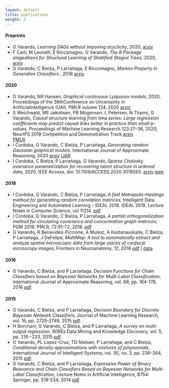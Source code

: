 ```yaml
---
layout: default
title: publications
weight: 2
---
```

#### Preprints 

- G Varando, 
  *Learning DAGs without imposing acyclicity*, 2020,
  [arxiv](https://arxiv.org/abs/2006.03005)
- F Carli, M Leonelli, E Riccomagno, G Varando, 
  *The R Package stagedtrees for Structural Learning of Stratified Staged Trees*, 
  2020, [arxiv](https://arxiv.org/abs/2004.06459)
- G Varando, C Bielza, P Larrañaga, E Riccomagno, 
   *Markov Property in Generative Classifiers* ,
    2018 [arxiv](https://arxiv.org/abs/1811.04759) 

#### 2020

- G Varando, NR Hansen, 
  *Graphical continuous Lyapunov models*, 2020,
  Proceedings of the 36thConference on Uncertainty in ArtificialIntelligence (UAI), 
  PMLR volume 124, 2020
  [arxiv](https://arxiv.org/abs/2005.10483)
- S Weichwald, ME Jakobsen, PB Mogensen, L Petersen, N Thams, G Varando,
  *Causal structure learning from time series: Large regression 
   coefficients may predict causal links better in practice 
   than small p-values*, Proceedings of Machine Learning Research 123:27–36, 2020,
   NeurIPS 2019 Competition and Demonstration Track 
   [arxiv](https://arxiv.org/abs/2002.09573)   
   [PMLR](http://proceedings.mlr.press/v123/weichwald20a.html)
- I Cordoba, G Varando, C Bielza, P Larrañaga, 
  *Generating random Gaussian graphical models*, 
   International Journal of Approximate Reasoning, 2020
   [arxiv](https://arxiv.org/abs/1909.01062)
   [IJAR](https://www.sciencedirect.com/science/article/abs/pii/S0888613X20302048)
- I Cordoba, C Bielza, P Larrañaga, G Varando, 
  *Sparse Cholesky ovariance parametrization for 
   recovering latent structure in ordered data*, 2020,
   IEEE Access, doi: 10.1109/ACCESS.2020.3018593. 
   [arxiv](https://arxiv.org/abs/2006.01448)
   [ieee](https://ieeexplore.ieee.org/document/9173666)


#### 2018

- I Cordoba, G Varando, C Bielza, P Larrañaga, *A fast
  Metropolis-Hastings method for generating random correlation matrices*,
  Intelligent Data Engineering and Automated Learning – 
IDEAL 2018. IDEAL 2018. Lecture Notes in Computer Science, vol 11314.
[pdf](https://arxiv.org/pdf/1809.00351.pdf)
- I Cordoba, G Varando, C Bielza, P Larrañaga, *A partial
  orthogonalization method for simulating covariance and concentration graph
  matrices*, PGM 2018: PMLR, 72:61-72, 2018.
  [pdf](http://proceedings.mlr.press/v72/cordoba18a/cordoba18a.pdf)
- G Varando, R Benavides-Piccione, A Muñoz, A Kastanauskaite, C Bielza, 
  P Larrañaga, J DeFelipe, 
  *MultiMap: A tool to automatically extract and analyze spatial microscopic data 
  from large stacks of confocal microscopy images*, 
  Frontiers in Neuroanatomy, 12, 2018 
  [pdf](https://www.frontiersin.org/articles/10.3389/fnana.2018.00037/pdf) | 
  [data](https://data.broadinstitute.org/bbbc/BBBC044/). 

####  2016 

- G Varando, C Bielza, and P Larrañaga, *Decision Functions for Chain Classifiers based on Bayesian Networks for Multi-Label Classification*, International Journal of Approximate Reasoning, vol. 68, pp. 164-178, 2016 
[pdf](https://www.sciencedirect.com/science/article/pii/S0888613X15000900). 


#### 2015

- G Varando, C Bielza, and P Larrañaga, *Decision Boundary for Discrete Bayesian Network Classifiers*, Journal of Machine Learning Research, vol. 16, pp. 2725-2749, 2015  [pdf](http://jmlr.csail.mit.edu/papers/volume16/varando15a/varando15a.pdf).
- H Borchani, G Varando, C Bielza, and P Larrañaga, *A survey on multi-output regression*, WIREs Data Mining and Knowledge Discovery, vol. 5, pp. 216--233, 2015 
[pdf](https://onlinelibrary.wiley.com/doi/full/10.1002/widm.1157).
- G Varando, PL Lopez-Cruz, TD Nielsen, P Larrañaga, and C Bielza, *Conditional density approximations with mixtures of polynomials*, International Journal of Intelligent Systems, vol. 30, no. 3, pp. 236–264, 2015 
[pdf](https://onlinelibrary.wiley.com/doi/full/10.1002/int.21699). 
- G Varando, C Bielza, and P Larrañaga, *Expressive Power of Binary Relevance and Chain Classifiers Based on Bayesian Networks for Multi-Label Classification*, Lecture Notes in Artificial Intelligence, 8754: Springer, pp. 519-534, 2014 [pdf](https://link.springer.com/chapter/10.1007%2F978-3-319-11433-0_34).
